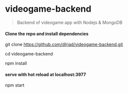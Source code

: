 # videogame-backend
> Backend of videogame app with Nodejs & MongoDB 

#### Clone the repo and install dependencies
git clone https://github.com/dlrjad/videogame-backend.git

cd videogame-backend

npm install

#### serve with hot reload at localhost:3977
npm start
